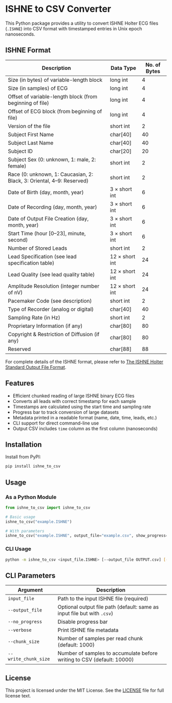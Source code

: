 # ISHNE to CSV Converter

This Python package provides a utility to convert ISHNE Holter ECG files (`.ISHNE`) into CSV format with timestamped entries in Unix epoch nanoseconds.

## ISHNE Format

| Description | Data Type | No. of Bytes |
|-------------|-----------|--------------|
| Size (in bytes) of variable-length block | long int | 4 |
| Size (in samples) of ECG | long int | 4 |
| Offset of variable-length block (from beginning of file) | long int | 4 |
| Offset of ECG block (from beginning of file) | long int | 4 |
| Version of the file | short int | 2 |
| Subject First Name | char[40] | 40 |
| Subject Last Name | char[40] | 40 |
| Subject ID | char[20] | 20 |
| Subject Sex (0: unknown, 1: male, 2: female) | short int | 2 |
| Race (0: unknown, 1: Caucasian, 2: Black, 3: Oriental, 4–9: Reserved) | short int | 2 |
| Date of Birth (day, month, year) | 3 × short int | 6 |
| Date of Recording (day, month, year) | 3 × short int | 6 |
| Date of Output File Creation (day, month, year) | 3 × short int | 6 |
| Start Time (hour [0–23], minute, second) | 3 × short int | 6 |
| Number of Stored Leads | short int | 2 |
| Lead Specification (see lead specification table) | 12 × short int | 24 |
| Lead Quality (see lead quality table) | 12 × short int | 24 |
| Amplitude Resolution (integer number of nV) | 12 × short int | 24 |
| Pacemaker Code (see description) | short int | 2 |
| Type of Recorder (analog or digital) | char[40] | 40 |
| Sampling Rate (in Hz) | short int | 2 |
| Proprietary Information (if any) | char[80] | 80 |
| Copyright & Restriction of Diffusion (if any) | char[80] | 80 |
| Reserved | char[88] | 88 |

For complete details of the ISHNE format, please refer to [The ISHNE Holter Standard Output File Format](https://www.amps-llc.com/uploads/2017-12-7/The_ISHNE_Format.pdf).

## Features

- Efficient chunked reading of large ISHNE binary ECG files
- Converts all leads with correct timestamp for each sample
- Timestamps are calculated using the start time and sampling rate
- Progress bar to track conversion of large datasets
- Metadata printed in a readable format (name, date, time, leads, etc.)
- CLI support for direct command-line use
- Output CSV includes `time` column as the first column (nanoseconds)

## Installation

Install from PyPI:

```bash
pip install ishne_to_csv
```

## Usage

### As a Python Module

```python
from ishne_to_csv import ishne_to_csv

# Basic usage
ishne_to_csv("example.ISHNE")

# With parameters
ishne_to_csv("example.ISHNE", output_file="example.csv", show_progress=True, verbose=True, chunk_size=1000, write_chunk_size=10000)
```

### CLI Usage

```bash
python -m ishne_to_csv <input_file.ISHNE> [--output_file OUTPUT.csv] [--no_progress] [--verbose] [--chunk_size N] [--write_chunk_size M]
```

## CLI Parameters

| Argument | Description |
|----------|-------------|
| `input_file` | Path to the input ISHNE file (required) |
| `--output_file` | Optional output file path (default: same as input file but with `.csv`) |
| `--no_progress` | Disable progress bar |
| `--verbose` | Print ISHNE file metadata |
| `--chunk_size` | Number of samples per read chunk (default: 1000) |
| `--write_chunk_size` | Number of samples to accumulate before writing to CSV (default: 10000) |


## License

This project is licensed under the MIT License. See the [LICENSE](LICENSE) file for full license text.